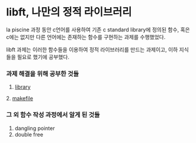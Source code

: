 # libft, 나만의 정적 라이브러리  
la piscine 과정 동안 c언어를 사용하여 기존 c standard library에 정의된 함수, 혹은 c에는 없지만 다른 언어에는 존재하는 함수를 구현하는 과제를 수행했었다.  
  
libft 과제는 이러한 함수들을 이용하여 정적 라이브러리를 만드는 과제이고, 이하 지식들을 필요로 했기에 공부했다.  
  
### 과제 해결을 위해 공부한 것들  
1. [library][librarylink]

[librarylink]:https://github.com/kshim1208/TIL/blob/main/42Courses/libft/library/README.md
2. [makefile][makefilelink]

[makefilelink]:https://github.com/kshim1208/TIL/tree/main/42Courses/libft/makefile/README.md

### 그 외 함수 작성 과정에서 알게 된 것들  
1. dangling pointer  
2. double free  
  
  
